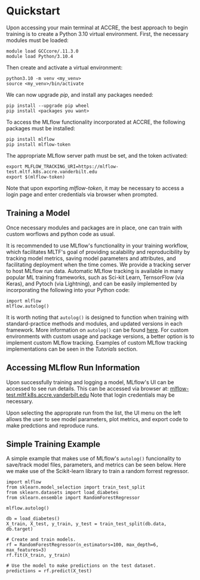 Quickstart
==========
Upon accessing your main terminal at ACCRE, the best approach to begin training is to create a Python 3.10 virtual environment.
First, the necessary modules must be loaded:

```
module load GCCcore/.11.3.0
module load Python/3.10.4
```
Then create and activate a virtual environment:
```
python3.10 -m venv <my_venv>
source <my_venv>/bin/activate
```
We can now upgrade *pip*, and install any packages needed:
```
pip install --upgrade pip wheel
pip install <packages you want>
```
To access the MLflow functionality incorporated at ACCRE, the following packages must be installed:
```
pip install mlflow
pip install mlflow-token
```
The appropriate MLflow server path must be set, and the token activated:
```
export MLFLOW_TRACKING_URI=https://mlflow-test.mltf.k8s.accre.vanderbilt.edu
export $(mlflow-token)
```
Note that upon exporting *mlflow-token*, it may be necessary to access a login page and enter credentials via browser when prompted.

## Training a Model

Once necessary modules and packages are in place, one can train with custom worflows and python code as usual.

It is recommended to use MLflow's functionality in your training workflow, which facilitates MLTF's goal of providing scalability and reproducibility by tracking model metrics, saving model parameters and attributes, and facilitating deployment when the time comes. We provide a tracking server to host MLflow run data. Automatic MLflow tracking is available in many popular ML training frameworks, such as Sci-kit Learn, TernsorFlow (via Keras), and Pytoch (via Lightning), and can be easily implemented by incorporating the following into your Python code:
```
import mlflow
mlflow.autolog()
```
It is worth noting that `autolog()` is designed to function when training with standard-practice methods and modules, and updated versions in each framework. More information on `autolog()` can be found [here](https://mlflow.org/docs/latest/tracking/autolog.html). For custom environments with custom usage and package versions, a better option is to implement custom MLflow tracking. Examples of custom MLflow tracking implementations can be seen in the _Tutorials_ section.

## Accessing MLflow Run Information
Upon successfully training and logging a model, MLflow's UI can be accessed to see run details.
This can be accessed via browser at:
[mlflow-test.mltf.k8s.accre.vanderbilt.edu](mlflow-test.mltf.k8s.accre.vanderbilt.edu)
Note that login credentials may be necessary.

Upon selecting the approprate run from the list, the UI menu on the left allows the user to see model parameters, plot metrics, and export code to make predctions and reproduce runs.

## Simple Training Example

A simple example that makes use of MLflow's `autolog()` funcionality to save/track model files, parameters, and metrics can be seen below. Here we make use of the Scikit-learn library to train a random forrest regressor.  

```
import mlflow
from sklearn.model_selection import train_test_split
from sklearn.datasets import load_diabetes
from sklearn.ensemble import RandomForestRegressor

mlflow.autolog()

db = load_diabetes()
X_train, X_test, y_train, y_test = train_test_split(db.data, db.target)

# Create and train models.
rf = RandomForestRegressor(n_estimators=100, max_depth=6, max_features=3)
rf.fit(X_train, y_train)

# Use the model to make predictions on the test dataset.
predictions = rf.predict(X_test)
```
